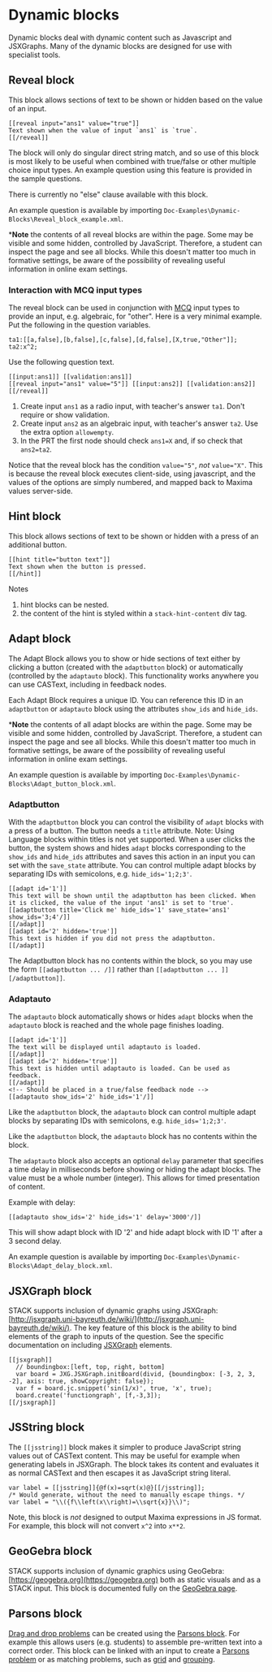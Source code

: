 # Dynamic blocks

Dynamic blocks deal with dynamic content such as Javascript and JSXGraphs.  Many of the dynamic blocks are designed for use with specialist tools.

## Reveal block ##

This block allows sections of text to be shown or hidden based on the value of an input.

```
[[reveal input="ans1" value="true"]]
Text shown when the value of input `ans1` is `true`.
[[/reveal]]
```

The block will only do singular direct string match, and so use of this block is most likely to be useful when combined with true/false or other multiple choice input types.  An example question using this feature is provided in the sample questions.

There is currently no "else" clause available with this block.

An example question is available by importing `Doc-Examples\Dynamic-Blocks\Reveal_block_example.xml`.

***Note** the contents of all reveal blocks are within the page.  Some may be visible and some hidden, controlled by JavaScript.  Therefore, a student can inspect the page and see all blocks.  While this doesn't matter too much in formative settings, be aware of the possibility of revealing useful information in online exam settings.


### Interaction with MCQ input types

The reveal block can be used in conjunction with [MCQ](../../Authoring/Inputs/Multiple_choice_input.md) input types to provide an input, e.g. algebraic, for "other".  Here is a very minimal example.  Put the following in the question variables.

    ta1:[[a,false],[b,false],[c,false],[d,false],[X,true,"Other"]];
    ta2:x^2;

Use the following question text.

    [[input:ans1]] [[validation:ans1]]
    [[reveal input="ans1" value="5"]] [[input:ans2]] [[validation:ans2]] [[/reveal]]

1. Create input `ans1` as a radio input, with teacher's answer `ta1`.  Don't require or show validation.
2. Create input `ans2` as an algebraic input, with teacher's answer `ta2`.  Use the extra option `allowempty`.
3. In the PRT the first node should check `ans1=X` and, if so check that `ans2=ta2`.

Notice that the reveal block has the condition `value="5"`, _not_ `value="X"`.  This is because the reveal block executes client-side, using javascript, and the values of the options are simply numbered, and mapped back to Maxima values server-side.

## Hint block ##

This block allows sections of text to be shown or hidden with a press of an additional button.

```
[[hint title="button text"]]
Text shown when the button is pressed.
[[/hint]]
```

Notes

1. hint blocks can be nested.
2. the content of the hint is styled within a `stack-hint-content` div tag.

## Adapt block ##

The Adapt Block allows you to show or hide sections of text either by clicking a button (created with the `adaptbutton` block) or automatically (controlled by the `adaptauto` block). This functionality works anywhere you can use CASText, including in feedback nodes.

Each Adapt Block requires a unique ID. You can reference this ID in an `adaptbutton` or `adaptauto` block using the attributes `show_ids` and `hide_ids`.

***Note** the contents of all adapt blocks are within the page.  Some may be visible and some hidden, controlled by JavaScript.  Therefore, a student can inspect the page and see all blocks.  While this doesn't matter too much in formative settings, be aware of the possibility of revealing useful information in online exam settings.

An example question is available by importing `Doc-Examples\Dynamic-Blocks\Adapt_button_block.xml`.

### Adaptbutton

With the `adaptbutton` block you can control the visibility of `adapt` blocks with a press of a button. The button needs a `title` attribute. Note: Using Language blocks within titles is not yet supported.
When a user clicks the button, the system shows and hides `adapt` blocks corresponding to the `show_ids` and `hide_ids` attributes and saves this action in an input you can set with the `save_state` attribute.
You can control multiple adapt blocks by separating IDs with semicolons, e.g. `hide_ids='1;2;3'`.

```
[[adapt id='1']]
This text will be shown until the adaptbutton has been clicked. When it is clicked, the value of the input 'ans1' is set to 'true'.
[[adaptbutton title='Click me' hide_ids='1' save_state='ans1' show_ids='3;4'/]]
[[/adapt]]
[[adapt id='2' hidden='true']]
This text is hidden if you did not press the adaptbutton.
[[/adapt]]
```

The Adaptbutton block has no contents within the block, so you may use the form `[[adaptbutton ... /]]` rather than `[[adaptbutton ... ]][/adaptbutton]]`.

### Adaptauto

The `adaptauto` block automatically shows or hides `adapt` blocks when the `adaptauto` block is reached and the whole page finishes loading.

```
[[adapt id='1']]
The text will be displayed until adaptauto is loaded.
[[/adapt]]
[[adapt id='2' hidden='true']]
This text is hidden until adaptauto is loaded. Can be used as feedback.
[[/adapt]]
<!-- Should be placed in a true/false feedback node -->
[[adaptauto show_ids='2' hide_ids='1'/]]
```

Like the `adaptbutton` block, the `adaptauto` block can control multiple adapt blocks by separating IDs with semicolons, e.g. `hide_ids='1;2;3'`.

Like the `adaptbutton` block, the `adaptauto` block has no contents within the block.

The `adaptauto` block also accepts an optional `delay` parameter that specifies a time delay in milliseconds before showing or hiding the adapt blocks. The value must be a whole number (integer). This allows for timed presentation of content.

Example with delay:
```
[[adaptauto show_ids='2' hide_ids='1' delay='3000'/]]
```
This will show adapt block with ID '2' and hide adapt block with ID '1' after a 3 second delay.

An example question is available by importing `Doc-Examples\Dynamic-Blocks\Adapt_delay_block.xml`.

## JSXGraph block ##

STACK supports inclusion of dynamic graphs using JSXGraph: [http://jsxgraph.uni-bayreuth.de/wiki/](http://jsxgraph.uni-bayreuth.de/wiki/). The key feature of this block is the ability to bind elements of the graph to inputs of the question. See the specific documentation on including [JSXGraph](../../Specialist_tools/JSXGraph/index.md) elements.

    [[jsxgraph]]
      // boundingbox:[left, top, right, bottom]
      var board = JXG.JSXGraph.initBoard(divid, {boundingbox: [-3, 2, 3, -2], axis: true, showCopyright: false});
      var f = board.jc.snippet('sin(1/x)', true, 'x', true);
      board.create('functiongraph', [f,-3,3]);
    [[/jsxgraph]]

## JSString block ##

The `[[jsstring]]` block makes it simpler to produce JavaScript string values out of CASText content. This may be useful for example when generating labels in JSXGraph. The block takes its content and evaluates it as normal CASText and then escapes it as JavaScript string literal.

```
var label = [[jsstring]]{@f(x)=sqrt(x)@}[[/jsstring]];
/* Would generate, without the need to manually escape things. */
var label = "\\({f\\left(x\\right)=\\sqrt{x}}\\)";
```

Note, this block is _not_ designed to output Maxima expressions in JS format. For example, this block will not convert `x^2` into `x**2`.

## GeoGebra block ##

STACK supports inclusion of dynamic graphics using GeoGebra: [https://geogebra.org](https://geogebra.org) both as static visuals and as a STACK input.  This block is documented fully on the [GeoGebra page](../../Specialist_tools/GeoGebra/index.md).

## Parsons block ##

[Drag and drop problems](../../Specialist_tools/Drag_and_drop/index.md) can be created using the [Parsons block](../../Specialist_tools/Drag_and_drop/Question_block.md).  For example this allows users (e.g. students) to assemble pre-written text into a correct order.  This block can be linked with an input to create a [Parsons problem](../../Specialist_tools/Drag_and_drop/Parsons.md) or as matching problems, such as [grid](../../Specialist_tools/Drag_and_drop/Grid.md) and [grouping](../../Specialist_tools/Drag_and_drop/Grouping.md).
